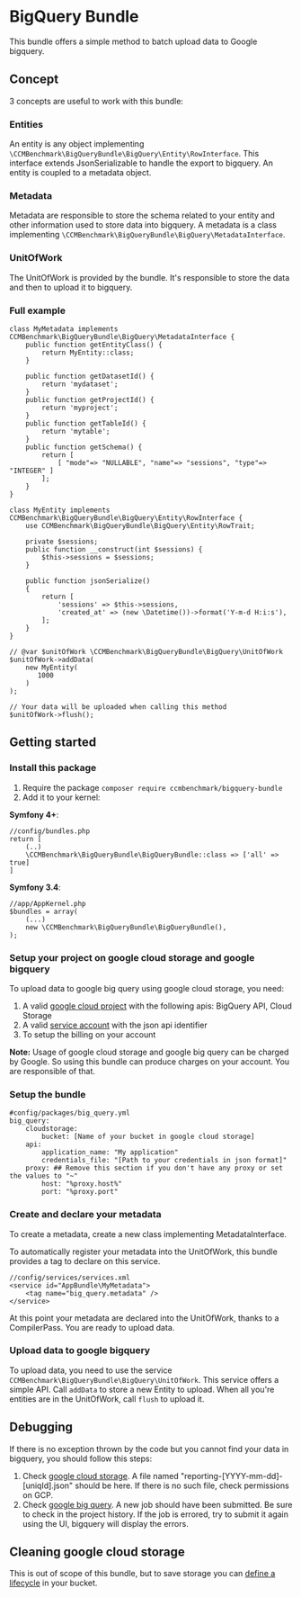 # BigQuery Bundle

This bundle offers a simple method to batch upload data to Google bigquery.


## Concept

3 concepts are useful to work with this bundle:

### Entities
An entity is any object implementing `\CCMBenchmark\BigQueryBundle\BigQuery\Entity\RowInterface`.
This interface extends JsonSerializable to handle the export to bigquery.
An entity is coupled to a metadata object.

### Metadata
Metadata are responsible to store the schema related to your entity and other information used to store data into bigquery.
A metadata is a class implementing `\CCMBenchmark\BigQueryBundle\BigQuery\MetadataInterface`.

### UnitOfWork
The UnitOfWork is provided by the bundle.
It's responsible to store the data and then to upload it to bigquery.

### Full example

    class MyMetadata implements CCMBenchmark\BigQueryBundle\BigQuery\MetadataInterface {
        public function getEntityClass() {
            return MyEntity::class;
        }

        public function getDatasetId() {
            return 'mydataset';
        }
        public function getProjectId() {
            return 'myproject';
        }
        public function getTableId() {
            return 'mytable';
        }
        public function getSchema() {
            return [
                [ "mode"=> "NULLABLE", "name"=> "sessions", "type"=> "INTEGER" ]
            ];
        }
    }

    class MyEntity implements CCMBenchmark\BigQueryBundle\BigQuery\Entity\RowInterface {
        use CCMBenchmark\BigQueryBundle\BigQuery\Entity\RowTrait;

        private $sessions;
        public function __construct(int $sessions) {
            $this->sessions = $sessions;
        }

        public function jsonSerialize()
        {
            return [
                'sessions' => $this->sessions,
                'created_at' => (new \Datetime())->format('Y-m-d H:i:s'),
            ];
        }
    }

    // @var $unitOfWork \CCMBenchmark\BigQueryBundle\BigQuery\UnitOfWork
    $unitOfWork->addData(
        new MyEntity(
           1000
        )
    );

    // Your data will be uploaded when calling this method
    $unitOfWork->flush();


## Getting started

### Install this package

1. Require the package `composer require ccmbenchmark/bigquery-bundle`
2. Add it to your kernel:

**Symfony 4+**:

    //config/bundles.php
    return [
        (..)
        \CCMBenchmark\BigQueryBundle\BigQueryBundle::class => ['all' => true]
    ]

**Symfony 3.4**:

    //app/AppKernel.php
    $bundles = array(
        (...)
        new \CCMBenchmark\BigQueryBundle\BigQueryBundle(),
    );

### Setup your project on google cloud storage and google bigquery

To upload data to google big query using google cloud storage, you need:

1. A valid [google cloud project](https://console.cloud.google.com/) with the following apis: BigQuery API, Cloud Storage
2. A valid [service account](https://cloud.google.com/iam/docs/creating-managing-service-accounts) with the json api identifier
3. To setup the billing on your account

**Note:** Usage of google cloud storage and google big query can be charged by Google.
So using this bundle can produce charges on your account. You are responsible of that.


### Setup the bundle

    #config/packages/big_query.yml
    big_query:
        cloudstorage:
            bucket: [Name of your bucket in google cloud storage]
        api:
            application_name: "My application"
            credentials_file: "[Path to your credentials in json format]"
        proxy: ## Remove this section if you don't have any proxy or set the values to "~"
            host: "%proxy.host%"
            port: "%proxy.port"

### Create and declare your metadata
To create a metadata, create a new class implementing MetadataInterface.

To automatically register your metadata into the UnitOfWork, this bundle provides a tag to declare on this service.

    //config/services/services.xml
    <service id="AppBundle\MyMetadata">
        <tag name="big_query.metadata" />
    </service>

At this point your metadata are declared into the UnitOfWork, thanks to a CompilerPass.
You are ready to upload data.

### Upload data to google bigquery
To upload data, you need to use the service `CCMBenchmark\BigQueryBundle\BigQuery\UnitOfWork`.
This service offers a simple API. Call `addData` to store a new Entity to upload.
When all you're entities are in the UnitOfWork, call `flush` to upload it.

## Debugging
If there is no exception thrown by the code but you cannot find your data in bigquery, you should follow this steps:

1. Check [google cloud storage](https://console.cloud.google.com/storage/browser).
A file named "reporting-[YYYY-mm-dd]-[uniqId].json" should be here. If there is no such file, check permissions on GCP.
2. Check [google big query](https://console.cloud.google.com/bigquery).
A new job should have been submitted. Be sure to check in the project history. If the job is errored, try to submit it again using the UI, bigquery will display the errors.

## Cleaning google cloud storage
This is out of scope of this bundle, but to save storage you can [define a lifecycle](https://cloud.google.com/storage/docs/lifecycle) in your bucket.
